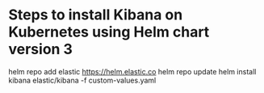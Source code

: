 # Steps to install Kibana on Kubernetes using Helm chart version 3
helm repo add elastic https://helm.elastic.co
helm repo update
helm install kibana elastic/kibana -f custom-values.yaml
